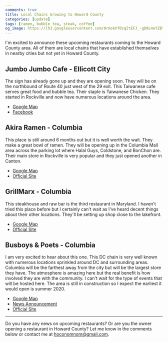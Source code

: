 ```yaml
---
comments: true
title: Local Chains Growing to Howard County
categories: [update]
tags: [ramen, bubble tea, steak, coffee]
og_image: https://lh3.googleusercontent.com/0rmokVf0sqItEFJ_-gD0L4wYZBYioPO8jzC_zco0jB5L0iSAPkmQZxLNSZkxahEOjH3cqZWgfv0XRt61uSEnUI7mILnwF6vw88pRkRiTPbZxHlO7jJCbnVzJbqF3LN0WIel2KuMGKQ=w400
---
```


I'm excited to announce these upcoming restaurants coming to the Howard County area.  All of them are local chains that have established themselves in nearby cities but not yet in Howard County.

<!--more-->

## Jumbo Jumbo Cafe - Ellicott City
The sign has already gone up and they are opening soon. They will be on the northbound of Route 40 just west of the 29 exit. This Taiwanese cafe serves great food and bubble tea. Their staple is Taiwanese Chicken. They started in Rockville and now have numerous locations around the area.

* [Google Map](https://goo.gl/maps/ft158xKEyx8n9Hgp6)
* [Facebook](https://www.facebook.com/JumboJumboEllicottCity/)

## Akira Ramen - Columbia
This place is still around 6 months out but it is well worth the wait. They make a great bowl of ramen. They will be opening up in the Columbia Mall area across the parking lot where Halal Guys, Coldstone, and BonChon are. Their main store in Rockville is very popular and they just opened another in Canton.

* [Google Map](https://goo.gl/maps/j3ionYEJ6XiUN2NR8)
* [Official Site](http://www.akiraramen.com/)

## GrillMarx - Columbia
This steakhouse and raw bar is the third restaurant in Maryland. I haven't tried this place before but I certainly can't wait as I've heard decent things about their other locations. They'll be setting up shop close to the lakefront.

* [Google Map](https://goo.gl/maps/nJxu3eisz7xteEDAA)
* [Official Site](https://gmxsteak.com/)

## Busboys & Poets - Columbia
I am very excited to hear about this one. This DC chain is very well known with numerous locations sprinkled around DC and surrounding areas. Columbia will be the farthest away from the city but will be the largest store they have. The atmosphere is amazing here but the real benefit is how involved they are with the community. I can't wait for the type of events that will be hosted here. The area is still in construction so I expect the earliest it would open is summer 2020.

* [Google Map](https://goo.gl/maps/3UqmunZaXfexr4aB6)
* [News Announcement](https://patch.com/maryland/columbia/busboys-poets-open-biggest-restaurant-yet-columbia)
* [Official Site](https://www.busboysandpoets.com/)

----

Do you have any news on upcoming restaurants? Or are you the owner opening a restaurant in Howard County? Let me know in the comments below or contact me at [hoconomnom@gmail.com](mailto:hoconomnom@gmail.com).
